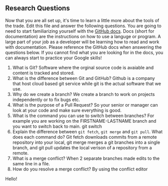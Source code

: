 ## Research Questions 

Now that you are all set up, it's time to learn a little more about the tools of the trade. Edit this file and answer the following questions. You are going to need to start familiarizing yourself with the [GitHub docs](https://docs.github.com/en). Docs (short for documentation) are the instructions on how to use a languge or program. A large part of your job as a developer will be learning how to read and work with documentation. Please reference the GitHub docs when answering the questions below. If you cannot find what you are looking for in the docs, you can always start to practice your Google skills!

1. What is Git? Software where the orginal source code is avaiable and content is tracked and stored.
2. What is the difference between Git and GitHub? Github is a company that host cloud based git service while git is the actual software that we use. 
3. Why do we create a branch? We create a branch to work on projects independently or to fix bugs etc.
4. What is the purpose of a Pull Request? So your senior or manager can look at your code and make sure everything is good.
5. What is the command you can use to switch between branches? For example you are working on the FIRSTNAME-LASTNAME branch and you want to switch back to main. git switch
6. Explain the difference between `git fetch`, `git merge` and `git pull`. What does each command do? Git fetch downloads commits from a remote repository into your local, git merge merges a git branches into a single branch, and git pull updates the local verison of a repository from  a remote.
7. What is a merge conflict? When 2 separate branches made edits to the same line in a file.
8. How do you resolve a merge conflict? By using the conflict editor


Hello!